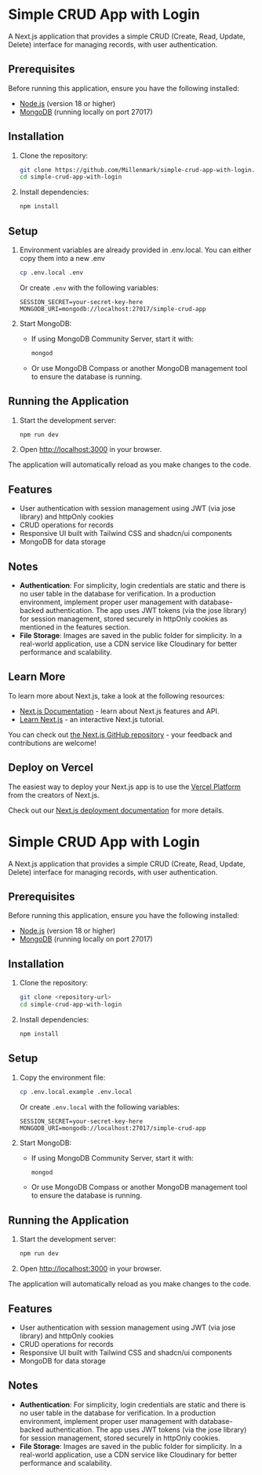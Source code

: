 # Simple CRUD App with Login

A Next.js application that provides a simple CRUD (Create, Read, Update, Delete) interface for managing records, with user authentication.

## Prerequisites

Before running this application, ensure you have the following installed:

- [Node.js](https://nodejs.org/) (version 18 or higher)
- [MongoDB](https://www.mongodb.com/) (running locally on port 27017)

## Installation

1. Clone the repository:

   ```bash
   git clone https://github.com/Millenmark/simple-crud-app-with-login.git
   cd simple-crud-app-with-login
   ```

2. Install dependencies:
   ```bash
   npm install
   ```

## Setup

1. Environment variables are already provided in .env.local. You can either copy them into a new .env

   ```bash
   cp .env.local .env
   ```

   Or create `.env` with the following variables:

   ```
   SESSION_SECRET=your-secret-key-here
   MONGODB_URI=mongodb://localhost:27017/simple-crud-app
   ```

2. Start MongoDB:
   - If using MongoDB Community Server, start it with:
     ```bash
     mongod
     ```
   - Or use MongoDB Compass or another MongoDB management tool to ensure the database is running.

## Running the Application

1. Start the development server:

   ```bash
   npm run dev
   ```

2. Open [http://localhost:3000](http://localhost:3000) in your browser.

The application will automatically reload as you make changes to the code.

## Features

- User authentication with session management using JWT (via jose library) and httpOnly cookies
- CRUD operations for records
- Responsive UI built with Tailwind CSS and shadcn/ui components
- MongoDB for data storage

## Notes

- **Authentication**: For simplicity, login credentials are static and there is no user table in the database for verification. In a production environment, implement proper user management with database-backed authentication. The app uses JWT tokens (via the jose library) for session management, stored securely in httpOnly cookies as mentioned in the features section.
- **File Storage**: Images are saved in the public folder for simplicity. In a real-world application, use a CDN service like Cloudinary for better performance and scalability.

## Learn More

To learn more about Next.js, take a look at the following resources:

- [Next.js Documentation](https://nextjs.org/docs) - learn about Next.js features and API.
- [Learn Next.js](https://nextjs.org/learn) - an interactive Next.js tutorial.

You can check out [the Next.js GitHub repository](https://github.com/vercel/next.js) - your feedback and contributions are welcome!

## Deploy on Vercel

The easiest way to deploy your Next.js app is to use the [Vercel Platform](https://vercel.com/new?utm_medium=default-template&filter=next.js&utm_source=create-next-app&utm_campaign=create-next-app-readme) from the creators of Next.js.

Check out our [Next.js deployment documentation](https://nextjs.org/docs/app/building-your-application/deploying) for more details.

# Simple CRUD App with Login

A Next.js application that provides a simple CRUD (Create, Read, Update, Delete) interface for managing records, with user authentication.

## Prerequisites

Before running this application, ensure you have the following installed:

- [Node.js](https://nodejs.org/) (version 18 or higher)
- [MongoDB](https://www.mongodb.com/) (running locally on port 27017)

## Installation

1. Clone the repository:

   ```bash
   git clone <repository-url>
   cd simple-crud-app-with-login
   ```

2. Install dependencies:
   ```bash
   npm install
   ```

## Setup

1. Copy the environment file:

   ```bash
   cp .env.local.example .env.local
   ```

   Or create `.env.local` with the following variables:

   ```
   SESSION_SECRET=your-secret-key-here
   MONGODB_URI=mongodb://localhost:27017/simple-crud-app
   ```

2. Start MongoDB:
   - If using MongoDB Community Server, start it with:
     ```bash
     mongod
     ```
   - Or use MongoDB Compass or another MongoDB management tool to ensure the database is running.

## Running the Application

1. Start the development server:

   ```bash
   npm run dev
   ```

2. Open [http://localhost:3000](http://localhost:3000) in your browser.

The application will automatically reload as you make changes to the code.

## Features

- User authentication with session management using JWT (via jose library) and httpOnly cookies
- CRUD operations for records
- Responsive UI built with Tailwind CSS and shadcn/ui components
- MongoDB for data storage

## Notes

- **Authentication**: For simplicity, login credentials are static and there is no user table in the database for verification. In a production environment, implement proper user management with database-backed authentication. The app uses JWT tokens (via the jose library) for session management, stored securely in httpOnly cookies.
- **File Storage**: Images are saved in the public folder for simplicity. In a real-world application, use a CDN service like Cloudinary for better performance and scalability.
